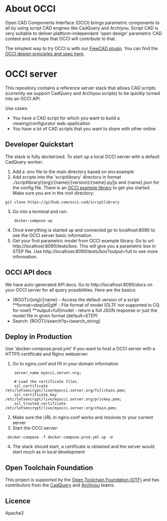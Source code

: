 # About OCCI

Open CAD Components Interface (OCCI) brings parametric components to all by using script CAD engines like CadQuery and Archiyou. Script CAD is very suitable to deliver platform-independant 'open design' parametric CAD content and we hope that OCCI will contribute to that. 

The simplest way to try OCCI is with our [FreeCAD plugin](https://github.com/occi-cad/occi-freecad-plugin). You can find the [OCCI design principles and spec here](https://github.com/occi-cad/occi-cad-spec).

# OCCI server

This repository contains a reference server stack that allows CAD scripts (currently we support CadQuery and Archiyou scripts) to be quickly turned into an OCCI API. 

Use cases:
* You have a CAD script for which you want to build a viewing/configurator web-application
* You have a lot of CAD scripts that you want to share with other online

## Developer Quickstart

The stack is fully dockerized. To start up a local OCCI server with a default CadQuery worker:

1. Add a .env file to the main directory based on env.example
2. Add scripts into the 'scriptlibrary' directory in format ./scriptlibrary/{org}/{name}/{version}/{name}.py|js and {name}.json for the config file. There is an [OCCI example library](https://github.com/occi-cad/scriptlibrary) to get you started. Make sure you are in the root directory:
```
git clone https://github.com/occi-cad/scriptlibrary
```
3. Go into a terminal and run:

``` 
    docker-compose up
```
4. Once everything is started up and connected go to localhost:8090 to see the OCCI server basic information
5. Get your first parametric model from OCCI example library. Go to url: http://localhost:8090/tests/box. This will give you a parametric box in STEP file. Use http://localhost:8090/tests/box?output=full to see more information. 

## OCCI API docs

We have auto-generated API docs. Go to http://localhost:8090/docs on your OCCI server for all query possibilities. Here are the basics:

* {ROOT}/{org}/{name} - Access the default version of a script
**format=step|stl|gltf - File format of model (GLTF not supported in CQ for now!)
**output=full|model - return a full JSON response or just the model file in given format (default=STEP)
* Search: {ROOT}/search?q={search_string}

## Deploy in Production

Use 'docker-compose.prod.yml' if you want to host a OCCI server with a HTTPS certificate and Nginx webserver:

1. Go to nginx.conf and fill in your domain information

```
    server_name myocci.server.org;

    # Load the certificate files.
    ssl_certificate         /etc/letsencrypt/live/myocci.server.org/fullchain.pem;
    ssl_certificate_key     /etc/letsencrypt/live/myocci.server.org/privkey.pem;
    ssl_trusted_certificate /etc/letsencrypt/live/myocci.server.org/chain.pem;
```

2. Make sure the URL in nginx.conf works and resolves to your current server 
3. Start the OCCI server:
```
 docker-compose -f docker-compose.prod.yml up -d
```
4. The stack should start, a certificate is obtained and the server would start much as in local development


## Open Toolchain Foundation    

This project is supported by the [Open Toolchain Foundation (OTF)](https://opentoolchain.org/) and has contributors from the [CadQuery](https://github.com/CadQuery/cadquery) and [Archiyou](https://archiyou.com) teams.

## Licence

Apache2


